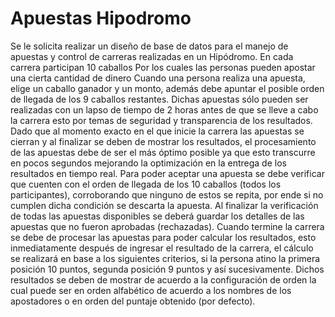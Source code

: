 # Apuestas Hipodromo
Se le solicita realizar un diseño de base de datos para el manejo de apuestas y control de carreras realizadas en un Hipódromo.
En cada carrera participan 10 caballos
Por los cuales las personas pueden apostar una cierta cantidad de dinero
Cuando una persona realiza una apuesta, elige un caballo ganador y un monto, además debe apuntar el posible orden de llegada de los 9 caballos restantes. 
Dichas apuestas sólo pueden ser realizadas con un lapso de tiempo de 2 horas antes de que se lleve a cabo la carrera esto por temas de seguridad y transparencia de los resultados. 
Dado que al momento exacto en el que inicie la carrera las apuestas se cierran y al finalizar se deben de mostrar los resultados, el procesamiento de las apuestas debe de ser el más óptimo posible ya que esto transcurre en pocos segundos mejorando la optimización en la entrega de los resultados en tiempo real. 
Para poder aceptar una apuesta se debe verificar que cuenten con el orden de llegada de los 10 caballos (todos los participantes), corroborando que ninguno de estos se repita, por ende si no cumplen dicha condición se descarta la apuesta. 
Al finalizar la verificación de todas las apuestas disponibles se deberá guardar los detalles de las apuestas que no fueron aprobadas (rechazadas). 
Cuando termine la carrera se debe de procesar las apuestas para poder calcular los resultados, esto inmediatamente después de ingresar el resultado de la carrera, el cálculo se realizará en base a los siguientes criterios, 
si la persona atino la primera posición 10 puntos, segunda posición 9 puntos y así sucesivamente. 
Dichos resultados se deben de mostrar de acuerdo a la configuración de orden la cual puede ser en orden alfabético de acuerdo a los nombres de los apostadores o en orden del puntaje obtenido (por defecto).
